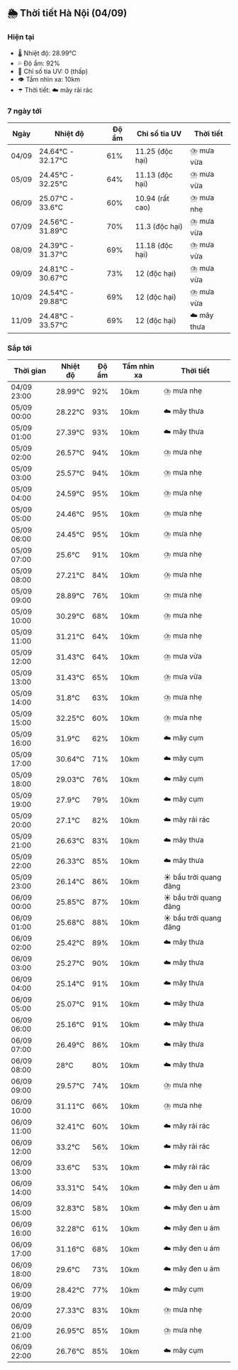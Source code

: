 ## 🌦️ Thời tiết Hà Nội (04/09)

### Hiện tại

- 🌡️ Nhiệt độ: 28.99℃
- 💦 Độ ẩm: 92%
- 🌟 Chỉ số tia UV: 0 (thấp)
- 👁️ Tầm nhìn xa: 10km
- ☂️ Thời tiết: ☁️ mây rải rác

### 7 ngày tới

| Ngày | Nhiệt độ | Độ ẩm | Chỉ số tia UV | Thời tiết |
| --- | --- | --- | --- | --- |
| 04/09 | 24.64℃ - 32.17℃ | 61% | 11.25 (độc hại) | ⛈️ mưa vừa |
| 05/09 | 24.45℃ - 32.25℃ | 64% | 11.13 (độc hại) | ⛈️ mưa vừa |
| 06/09 | 25.07℃ - 33.6℃ | 60% | 10.94 (rất cao) | ⛈️ mưa nhẹ |
| 07/09 | 24.56℃ - 31.89℃ | 70% | 11.3 (độc hại) | ⛈️ mưa vừa |
| 08/09 | 24.39℃ - 31.37℃ | 69% | 11.18 (độc hại) | ⛈️ mưa vừa |
| 09/09 | 24.81℃ - 30.67℃ | 73% | 12 (độc hại) | ⛈️ mưa vừa |
| 10/09 | 24.54℃ - 29.88℃ | 69% | 12 (độc hại) | ⛈️ mưa vừa |
| 11/09 | 24.48℃ - 33.57℃ | 69% | 12 (độc hại) | ☁️ mây thưa |

### Sắp tới

| Thời gian | Nhiệt độ | Độ ẩm | Tầm nhìn xa | Thời tiết |
| --- | --- | --- | --- | --- |
| 04/09 23:00 | 28.99℃ | 92% | 10km | ⛈️ mưa nhẹ |
| 05/09 00:00 | 28.22℃ | 93% | 10km | ☁️ mây thưa |
| 05/09 01:00 | 27.39℃ | 93% | 10km | ☁️ mây thưa |
| 05/09 02:00 | 26.57℃ | 94% | 10km | ⛈️ mưa nhẹ |
| 05/09 03:00 | 25.57℃ | 94% | 10km | ⛈️ mưa nhẹ |
| 05/09 04:00 | 24.59℃ | 95% | 10km | ⛈️ mưa nhẹ |
| 05/09 05:00 | 24.46℃ | 95% | 10km | ⛈️ mưa nhẹ |
| 05/09 06:00 | 24.45℃ | 95% | 10km | ⛈️ mưa nhẹ |
| 05/09 07:00 | 25.6℃ | 91% | 10km | ⛈️ mưa nhẹ |
| 05/09 08:00 | 27.21℃ | 84% | 10km | ⛈️ mưa nhẹ |
| 05/09 09:00 | 28.89℃ | 76% | 10km | ⛈️ mưa nhẹ |
| 05/09 10:00 | 30.29℃ | 68% | 10km | ⛈️ mưa nhẹ |
| 05/09 11:00 | 31.21℃ | 64% | 10km | ⛈️ mưa nhẹ |
| 05/09 12:00 | 31.43℃ | 64% | 10km | ⛈️ mưa vừa |
| 05/09 13:00 | 31.43℃ | 65% | 10km | ⛈️ mưa vừa |
| 05/09 14:00 | 31.8℃ | 63% | 10km | ⛈️ mưa nhẹ |
| 05/09 15:00 | 32.25℃ | 60% | 10km | ⛈️ mưa nhẹ |
| 05/09 16:00 | 31.9℃ | 62% | 10km | ☁️ mây cụm |
| 05/09 17:00 | 30.64℃ | 71% | 10km | ☁️ mây cụm |
| 05/09 18:00 | 29.03℃ | 76% | 10km | ☁️ mây cụm |
| 05/09 19:00 | 27.9℃ | 79% | 10km | ☁️ mây cụm |
| 05/09 20:00 | 27.1℃ | 82% | 10km | ☁️ mây rải rác |
| 05/09 21:00 | 26.63℃ | 83% | 10km | ☁️ mây thưa |
| 05/09 22:00 | 26.33℃ | 85% | 10km | ☁️ mây thưa |
| 05/09 23:00 | 26.14℃ | 86% | 10km | ☀️ bầu trời quang đãng |
| 06/09 00:00 | 25.85℃ | 87% | 10km | ☀️ bầu trời quang đãng |
| 06/09 01:00 | 25.68℃ | 88% | 10km | ☀️ bầu trời quang đãng |
| 06/09 02:00 | 25.42℃ | 89% | 10km | ☁️ mây thưa |
| 06/09 03:00 | 25.27℃ | 90% | 10km | ☁️ mây thưa |
| 06/09 04:00 | 25.14℃ | 91% | 10km | ☁️ mây thưa |
| 06/09 05:00 | 25.07℃ | 91% | 10km | ☁️ mây thưa |
| 06/09 06:00 | 25.16℃ | 91% | 10km | ☁️ mây thưa |
| 06/09 07:00 | 26.49℃ | 86% | 10km | ☁️ mây thưa |
| 06/09 08:00 | 28℃ | 80% | 10km | ☁️ mây thưa |
| 06/09 09:00 | 29.57℃ | 74% | 10km | ⛈️ mưa nhẹ |
| 06/09 10:00 | 31.11℃ | 66% | 10km | ⛈️ mưa nhẹ |
| 06/09 11:00 | 32.41℃ | 60% | 10km | ☁️ mây rải rác |
| 06/09 12:00 | 33.2℃ | 56% | 10km | ☁️ mây rải rác |
| 06/09 13:00 | 33.6℃ | 53% | 10km | ☁️ mây rải rác |
| 06/09 14:00 | 33.31℃ | 54% | 10km | ☁️ mây đen u ám |
| 06/09 15:00 | 32.83℃ | 58% | 10km | ☁️ mây đen u ám |
| 06/09 16:00 | 32.28℃ | 61% | 10km | ☁️ mây đen u ám |
| 06/09 17:00 | 31.16℃ | 68% | 10km | ☁️ mây đen u ám |
| 06/09 18:00 | 29.6℃ | 73% | 10km | ☁️ mây đen u ám |
| 06/09 19:00 | 28.42℃ | 77% | 10km | ☁️ mây cụm |
| 06/09 20:00 | 27.33℃ | 83% | 10km | ⛈️ mưa nhẹ |
| 06/09 21:00 | 26.95℃ | 85% | 10km | ⛈️ mưa nhẹ |
| 06/09 22:00 | 26.76℃ | 85% | 10km | ☁️ mây cụm |
